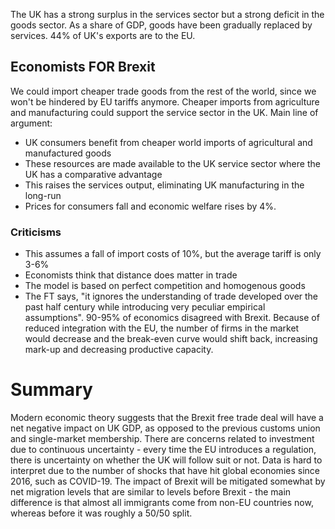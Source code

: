 The UK has a strong surplus in the services sector but a strong deficit in the goods sector.
As a share of GDP, goods have been gradually replaced by services.
44% of UK's exports are to the EU.
## Economists FOR Brexit
We could import cheaper trade goods from the rest of the world, since we won't be hindered by EU tariffs anymore.
Cheaper imports from agriculture and manufacturing could support the service sector in the UK.
Main line of argument:
- UK consumers benefit from cheaper world imports of agricultural and manufactured goods
- These resources are made available to the UK service sector where the UK has a comparative advantage
- This raises the services output, eliminating UK manufacturing in the long-run
- Prices for consumers fall and economic welfare rises by 4%.
### Criticisms
- This assumes a fall of import costs of 10%, but the average tariff is only 3-6%
- Economists think that distance does matter in trade
- The model is based on perfect competition and homogenous goods
- The FT says, "it ignores the understanding of trade developed over the past half century while introducing very peculiar empirical assumptions".
90-95% of economics disagreed with Brexit.
Because of reduced integration with the EU, the number of firms in the market would decrease and the break-even curve would shift back, increasing mark-up and decreasing productive capacity.
# Summary
Modern economic theory suggests that the Brexit free trade deal will have a net negative impact on UK GDP, as opposed to the previous customs union and single-market membership.
There are concerns related to investment due to continuous uncertainty - every time the EU introduces a regulation, there is uncertainty on whether the UK will follow suit or not.
Data is hard to interpret due to the number of shocks that have hit global economies since 2016, such as COVID-19.
The impact of Brexit will be mitigated somewhat by net migration levels that are similar to levels before Brexit - the main difference is that almost all immigrants come from non-EU countries now, whereas before it was roughly a 50/50 split.